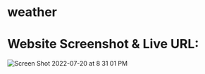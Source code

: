 # weather










# Website Screenshot & Live URL:

![Screen Shot 2022-07-20 at 8 31 01 PM](https://user-images.githubusercontent.com/106204413/180203942-8b0906cf-cc21-46f8-83be-f2a707e351a1.png)
